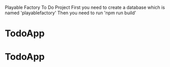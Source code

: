 Playable Factory To Do Project
First you need to create a database which is named 'playablefactory'
Then you need to run 'npm run build'
# TodoApp
# TodoApp
